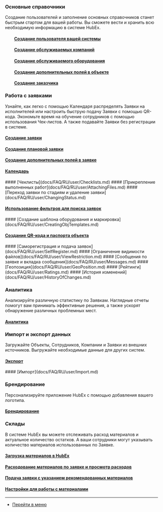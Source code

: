 <script type="text/javascript">
    (function (m, e, t, r, i, k, a) {
        m[i] = m[i] || function () {
            (m[i].a = m[i].a || []).push(arguments)
        };
        m[i].l = 1 * new Date();
        k = e.createElement(t), a = e.getElementsByTagName(t)[0], k.async = 1, k.src = r, a.parentNode.insertBefore(k, a)
    })
    (window, document, "script", "https://mc.yandex.ru/metrika/tag.js", "ym");
    ym('{{ site.yandex_metric }}', "init", {
        id: '{{ site.yandex_metric }}',
        clickmap: true,
        trackLinks: true,
        accurateTrackBounce: true,
        webvisor: true
    });
</script>
<noscript>
    <div><img src="https://mc.yandex.ru/watch/'{{ site.yandex_metric }}'" style="position:absolute; left:-9999px;"
              alt=""/></div>
</noscript>
<!-- /Yandex.Metrika counter -->
<link rel="stylesheet" type="text/css" href="/assets/css/styles.css">

<!--Для успешного начала работы выполните следующие шаги:-->
### Основные справочники
Создание пользователей и заполнение основных справочников станет быстрым стартом для вашей работы. Вы сможете вести и хранить всю необходимую информацию в системе HubEx.
<!--#### [Создание пользователя вашей системы](docs/FAQ/RU/user/CreatingUser.md)-->
<h4 style="padding-left: 30px;">
    <a href="/docs/FAQ/RU/user/CreatingUser.html">Создание пользователя вашей системы</a>
</h4>
<h4 style="padding-left: 30px;">
    <a href="/docs/FAQ/RU/user/CreatingCompany.html">Создание обслуживаемых компаний</a>
</h4>
<h4 style="padding-left: 30px;">
    <a href="/docs/FAQ/RU/user/CreatingObjects.html">Создание обслуживаемого оборудования</a>
</h4>
<h4 style="padding-left: 30px;">
    <a href="/docs/FAQ/RU/user/AdditionalFieldsObject.html">Создание дополнительных полей в объекте</a>
</h4>
<h4 style="padding-left: 30px;">
    <a href="/docs/FAQ/RU/user/CreatingCustomer.html">Создание заказчика</a>
</h4>
<!--#### [Создание дополнительных полей в объекте](docs/FAQ/RU/user/AdditionalFieldsObject.md)
#### [Создание заказчика](docs/FAQ/RU/user/CreatingCustomer.html)-->

### Работа с заявками
Узнайте, как легко с помощью Календаря распределять Заявки на исполнителей или настроить быструю подачу Заявки с помощью QR-кода. Экономьте время на обучение сотрудников с помощью использования Чек-листов. А также подавайте Заявки без регистрации в системе.
#### [Создание заявки](docs/FAQ/RU/user/CreatingTicket.md)
#### [Создание плановой заявки](docs/FAQ/RU/user/PlannedTickets.md)
#### [Создание дополнительных полей в заявке](docs/FAQ/RU/user/AdditionalFields.md)
<h4>
    <a href="/docs/FAQ/RU/user/Calendar.html">Календарь</a><span class="new-badge" title="23.09.2019"></span>
</h4>
#### [Чеклисты](docs/FAQ/RU/user/Checklists.md)
#### [Прикрепление выполненных работ](docs/FAQ/RU/user/AttachingFiles.md)
#### [Переход заявки по стадиям и удаление заявки](docs/FAQ/RU/user/ChangingStatus.md)
<h4>
    <a href="/docs/FAQ/RU/user/Filters.html">Использование фильтров для поиска заявок</a><span class="updated-badge"
                                                                                               title="18.02.2020"></span>
</h4>
#### [Создание шаблона оборудования и маркировка](docs/FAQ/RU/user/CreatingObjTemplates.md)
<h4>
    <a href="/docs/FAQ/RU/user/CreatingTaskTemplates.html">Создание QR-кода и паспорта объекта</a><span
        class="updated-badge" title="16.09.2019"></span>
</h4>
#### [Саморегистрация и подача заявок](docs/FAQ/RU/user/SelfRegister.md)
#### [Ограничение видимости файлов](docs/FAQ/RU/user/ViewRestriction.md)
#### [Сообщения по заявке и вкладка сообщения](docs/FAQ/RU/user/Messages.md)
#### [Геопозиция](docs/FAQ/RU/user/GeoPosition.md)
#### [Рейтинги](docs/FAQ/RU/user/Ratings.md)
#### [История изменений](docs/FAQ/RU/user/HistoryOfChanges.md)

### Аналитика
Анализируйте различную статистику по Заявкам. Наглядные отчеты помогут вам принимать эффективные решения, а также ускорят обнаружение различных проблемных мест.
#### [Аналитика](docs/FAQ/RU/user/Analytics.md)

### Импорт и экспорт данных
Загружайте Объекты, Сотрудников, Компании и Заявки из внешних источников. Выгружайте необходимые данные для других систем.
<h4>
    <a href="/docs/FAQ/RU/user/Export.html">Экспорт</a><span class="updated-badge" title="20.02.2020"></span>
</h4>
#### [Импорт](docs/FAQ/RU/user/Import.md)

### Брендирование
Персонализируйте приложение HubEx с помощью добавления вашего логотипа.
#### [Брендирование](docs/FAQ/RU/user/Branding.md)

### Склады
В системе HubEx вы можете отслеживать расход материалов и актуальное количество остатков. А ваши сотрудники могут указывать количество материалов использованных по Заявке.
<h4>
    <a href="/docs/FAQ/RU/user/Materials.html">Загрузка материалов в HubEx</a><span class="new-badge"
                                                                                    title="01.03.2020"></span>
</h4>
<h4>
    <a href="/docs/FAQ/RU/user/Withdrawals.html">Расходование материалов по заявке и просмотр расходов</a><span
        class="new-badge" title="01.03.2020"></span>
</h4>
<h4>
    <a href="/docs/FAQ/RU/user/TicketWithMaterials.html">Подача заявки с указанием рекомендованных материалов</a><span
        class="new-badge" title="01.03.2020"></span>
</h4>
<h4>
    <a href="/docs/FAQ/RU/user/SettingsWithMaterials.html">Настройки для работы с материалами</a><span class="new-badge"
                                                                                                       title="01.03.2020"></span>
</h4>

____
- [Перейти в меню](http://wiki.hubex.ru)
